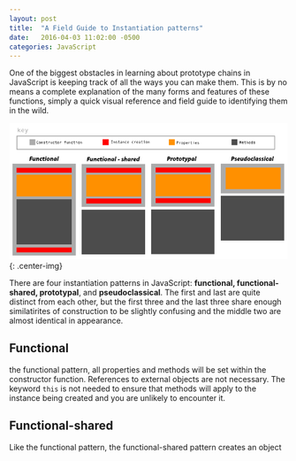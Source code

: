 ```yaml
---
layout: post
title:  "A Field Guide to Instantiation patterns"
date:   2016-04-03 11:02:00 -0500
categories: JavaScript
---
```


One of the biggest obstacles in learning about prototype chains in JavaScript is keeping track of all the ways you can make them.  This is by no means a complete explanation of the many forms and features of these functions, simply a quick visual reference and field guide to identifying them in the wild.

![A graphical representation of some instantiation patterns](https://raw.githubusercontent.com/fswiecki/fswiecki.github.io/master/_images/instantiation-patterns.png){: .center-img}

There are four instantiation patterns in JavaScript: __functional, functional-shared, prototypal__, and __pseudoclassical__.  The first and last are quite distinct from each other, but the first three and the last three share enough similatirites of construction to be slightly confusing and the middle two are almost identical in appearance.  

## Functional
the functional pattern, all properties and methods will be set within the constructor function. References to external objects are not necessary.  The keyword `this` is not needed to ensure that methods will apply to the instance being created and you are unlikely to encounter it.

## Functional-shared
Like the functional pattern, the functional-shared pattern creates an object 